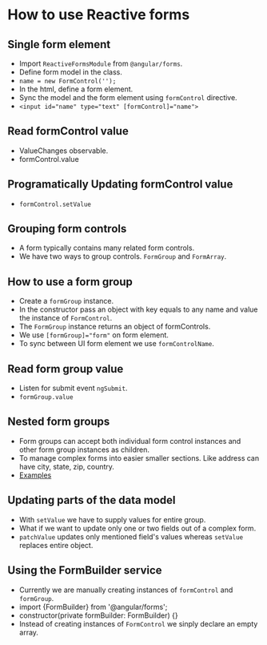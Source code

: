 # How to use Reactive forms

## Single form element

- Import `ReactiveFormsModule` from `@angular/forms`.
- Define form model in the class.
- `name = new FormControl('');`
- In the html, define a form element.
- Sync the model and the form element using `formControl` directive.
- `<input id="name" type="text" [formControl]="name">`

## Read formControl value

- ValueChanges observable.
- formControl.value

## Programatically Updating formControl value

- `formControl.setValue`

## Grouping form controls

- A form typically contains many related form controls.
- We have two ways to group controls. `FormGroup` and `FormArray`.

## How to use a form group

- Create a `formGroup` instance.
- In the constructor pass an object with key equals to any name and value the instance of `FormControl`.
- The `FormGroup` instance returns an object of formControls.
- We use `[formGroup]="form"` on form element.
- To sync between UI form element we use `formControlName`.

## Read form group value

- Listen for submit event `ngSubmit`.
- `formGroup.value`

## Nested form groups

- Form groups can accept both individual form control instances and other form group instances as children.
- To manage complex forms into easier smaller sections. Like address can have city, state, zip, country.
- [Examples](https://angular.dev/guide/forms/reactive-forms#group-the-nested-form-in-the-template)


## Updating parts of the data model

- With `setValue` we have to supply values for entire group.
- What if we want to update only one or two fields out of a complex form.
- `patchValue` updates only mentioned field's values whereas `setValue` replaces entire object.

## Using the FormBuilder service

- Currently we are manually creating instances of `formControl` and `formGroup`.
- import {FormBuilder} from '@angular/forms';
- constructor(private formBuilder: FormBuilder) {}
- Instead of creating instances of `FormControl` we sinply declare an empty array.


